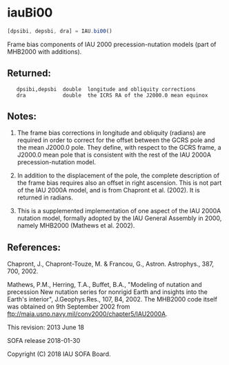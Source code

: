 # iauBi00

```js
[dpsibi, depsbi, dra] = IAU.bi00()
```

Frame bias components of IAU 2000 precession-nutation models (part
of MHB2000 with additions).

## Returned:
```
   dpsibi,depsbi  double  longitude and obliquity corrections
   dra            double  the ICRS RA of the J2000.0 mean equinox
```

## Notes:

1) The frame bias corrections in longitude and obliquity (radians)
   are required in order to correct for the offset between the GCRS
   pole and the mean J2000.0 pole.  They define, with respect to the
   GCRS frame, a J2000.0 mean pole that is consistent with the rest
   of the IAU 2000A precession-nutation model.

2) In addition to the displacement of the pole, the complete
   description of the frame bias requires also an offset in right
   ascension.  This is not part of the IAU 2000A model, and is from
   Chapront et al. (2002).  It is returned in radians.

3) This is a supplemented implementation of one aspect of the IAU
   2000A nutation model, formally adopted by the IAU General
   Assembly in 2000, namely MHB2000 (Mathews et al. 2002).

## References:

   Chapront, J., Chapront-Touze, M. & Francou, G., Astron.
   Astrophys., 387, 700, 2002.

   Mathews, P.M., Herring, T.A., Buffet, B.A., "Modeling of nutation
   and precession   New nutation series for nonrigid Earth and
   insights into the Earth's interior", J.Geophys.Res., 107, B4,
   2002.  The MHB2000 code itself was obtained on 9th September 2002
   from ftp://maia.usno.navy.mil/conv2000/chapter5/IAU2000A.

This revision:  2013 June 18

SOFA release 2018-01-30

Copyright (C) 2018 IAU SOFA Board.